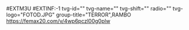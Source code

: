#EXTM3U
#EXTINF:-1 tvg-id="" tvg-name="" tvg-shift="" radio="" tvg-logo="FOTOD.JPG" group-title="TERROR",RAMBO
https://femax20.com/v/4wp6pczl00g0plw
